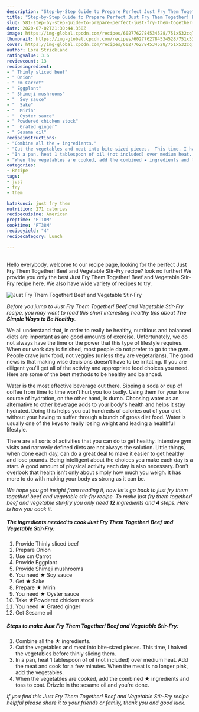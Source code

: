 ```yaml
---
description: "Step-by-Step Guide to Prepare Perfect Just Fry Them Together! Beef and Vegetable Stir-Fry"
title: "Step-by-Step Guide to Prepare Perfect Just Fry Them Together! Beef and Vegetable Stir-Fry"
slug: 581-step-by-step-guide-to-prepare-perfect-just-fry-them-together-beef-and-vegetable-stir-fry
date: 2020-07-02T21:30:44.358Z
image: https://img-global.cpcdn.com/recipes/6027762784534528/751x532cq70/just-fry-them-together-beef-and-vegetable-stir-fry-recipe-main-photo.jpg
thumbnail: https://img-global.cpcdn.com/recipes/6027762784534528/751x532cq70/just-fry-them-together-beef-and-vegetable-stir-fry-recipe-main-photo.jpg
cover: https://img-global.cpcdn.com/recipes/6027762784534528/751x532cq70/just-fry-them-together-beef-and-vegetable-stir-fry-recipe-main-photo.jpg
author: Lora Strickland
ratingvalue: 3.6
reviewcount: 13
recipeingredient:
- " Thinly sliced beef"
- " Onion"
- " cm Carrot"
- " Eggplant"
- " Shimeji mushrooms"
- "  Soy sauce"
- "  Sake"
- "  Mirin"
- "  Oyster sauce"
- " Powdered chicken stock"
- "  Grated ginger"
- " Sesame oil"
recipeinstructions:
- "Combine all the ★ ingredients."
- "Cut the vegetables and meat into bite-sized pieces.  This time, I halved the vegetables before thinly slicing them."
- "In a pan, heat 1 tablespoon of oil (not included) over medium heat. Add the meat and cook for a few minutes. When the meat is no longer pink, add the vegetables."
- "When the vegetables are cooked, add the combined ★ ingredients and toss to coat.  Drizzle in the sesame oil and you&#39;re done."
categories:
- Recipe
tags:
- just
- fry
- them

katakunci: just fry them 
nutrition: 271 calories
recipecuisine: American
preptime: "PT10M"
cooktime: "PT38M"
recipeyield: "4"
recipecategory: Lunch

---
```

<br>
Hello everybody, welcome to our recipe page, looking for the perfect Just Fry Them Together! Beef and Vegetable Stir-Fry recipe? look no further! We provide you only the best Just Fry Them Together! Beef and Vegetable Stir-Fry recipe here. We also have wide variety of recipes to try.
<br>


![Just Fry Them Together! Beef and Vegetable Stir-Fry](https://img-global.cpcdn.com/recipes/6027762784534528/751x532cq70/just-fry-them-together-beef-and-vegetable-stir-fry-recipe-main-photo.jpg)

<i>Before you jump to Just Fry Them Together! Beef and Vegetable Stir-Fry recipe, you may want to read this short interesting healthy tips about <strong>The Simple Ways to Be Healthy</strong>.</i>

We all understand that, in order to really be healthy, nutritious and balanced diets are important as are good amounts of exercise. Unfortunately, we do not always have the time or the power that this type of lifestyle requires. When our work day is finished, most people do not prefer to go to the gym. People crave junk food, not veggies (unless they are vegetarians). The good news is that making wise decisions doesn’t have to be irritating. If you are diligent you'll get all of the activity and appropriate food choices you need. Here are some of the best methods to be healthy and balanced.

Water is the most effective beverage out there. Sipping a soda or cup of coffee from time to time won't hurt you too badly. Using them for your lone source of hydration, on the other hand, is dumb. Choosing water as an alternative to other beverage adds to your body's health and helps it stay hydrated. Doing this helps you cut hundreds of calories out of your diet without your having to suffer through a bunch of gross diet food. Water is usually one of the keys to really losing weight and leading a healthful lifestyle.

There are all sorts of activities that you can do to get healthy. Intensive gym visits and narrowly defined diets are not always the solution. Little things, when done each day, can do a great deal to make it easier to get healthy and lose pounds. Being intelligent about the choices you make each day is a start. A good amount of physical activity each day is also necessary. Don't overlook that health isn't only about simply how much you weigh. It has more to do with making your body as strong as it can be. 


<i>We hope you got insight from reading it, now let's go back to just fry them together! beef and vegetable stir-fry recipe. To make just fry them together! beef and vegetable stir-fry you only need <strong>12</strong> ingredients and <strong>4</strong> steps. Here is how you cook it.
</i>

##### The ingredients needed to cook Just Fry Them Together! Beef and Vegetable Stir-Fry:

1. Provide  Thinly sliced beef
1. Prepare  Onion
1. Use  cm Carrot
1. Provide  Eggplant
1. Provide  Shimeji mushrooms
1. You need  ★ Soy sauce
1. Get  ★ Sake
1. Prepare  ★ Mirin
1. You need  ★ Oyster sauce
1. Take  ★Powdered chicken stock
1. You need  ★ Grated ginger
1. Get  Sesame oil


##### Steps to make Just Fry Them Together! Beef and Vegetable Stir-Fry:

1. Combine all the ★ ingredients.
1. Cut the vegetables and meat into bite-sized pieces.  This time, I halved the vegetables before thinly slicing them.
1. In a pan, heat 1 tablespoon of oil (not included) over medium heat. Add the meat and cook for a few minutes. When the meat is no longer pink, add the vegetables.
1. When the vegetables are cooked, add the combined ★ ingredients and toss to coat.  Drizzle in the sesame oil and you&#39;re done.


<i>If you find this Just Fry Them Together! Beef and Vegetable Stir-Fry recipe helpful please share it to your friends or family, thank you and good luck.</i>
